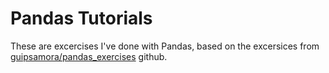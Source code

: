# Pandas Tutorials

These are excercises I've done with Pandas, based on the excersices from
[guipsamora/pandas_exercises](https://www.github.com/guipsamora/pandas_exercises) github.
